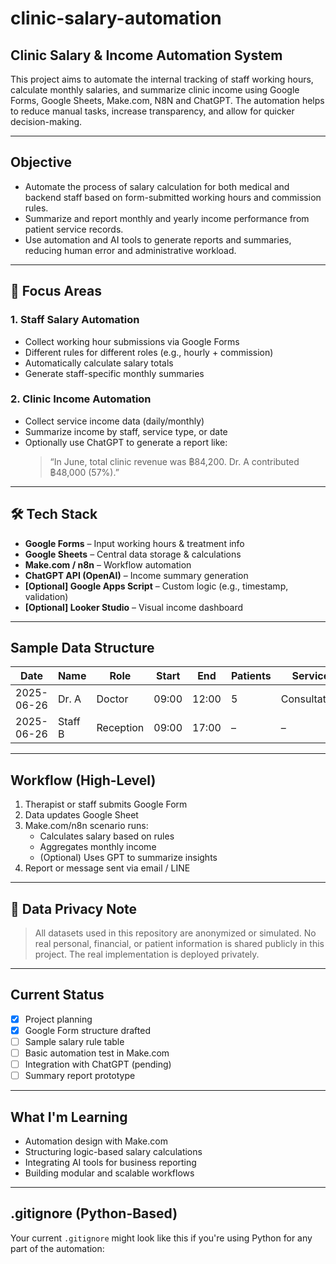 # clinic-salary-automation
## Clinic Salary & Income Automation System
This project aims to automate the internal tracking of staff working hours, calculate monthly salaries, and summarize clinic income using Google Forms, Google Sheets, Make.com, N8N and ChatGPT. The automation helps to reduce manual tasks, increase transparency, and allow for quicker decision-making.

---

## Objective

- Automate the process of salary calculation for both medical and backend staff based on form-submitted working hours and commission rules.
- Summarize and report monthly and yearly income performance from patient service records.
- Use automation and AI tools to generate reports and summaries, reducing human error and administrative workload.

---

## 📍 Focus Areas

### 1. **Staff Salary Automation**
- Collect working hour submissions via Google Forms
- Different rules for different roles (e.g., hourly + commission)
- Automatically calculate salary totals
- Generate staff-specific monthly summaries

### 2. **Clinic Income Automation**
- Collect service income data (daily/monthly)
- Summarize income by staff, service type, or date
- Optionally use ChatGPT to generate a report like:
  > “In June, total clinic revenue was ฿84,200. Dr. A contributed ฿48,000 (57%).”

---

## 🛠️ Tech Stack

- **Google Forms** – Input working hours & treatment info
- **Google Sheets** – Central data storage & calculations
- **Make.com / n8n** – Workflow automation
- **ChatGPT API (OpenAI)** – Income summary generation
- **[Optional] Google Apps Script** – Custom logic (e.g., timestamp, validation)
- **[Optional] Looker Studio** – Visual income dashboard

---

## Sample Data Structure

| Date | Name | Role | Start | End | Patients | Service | Income |
|------|------|------|-------|-----|----------|---------|--------|
| 2025-06-26 | Dr. A | Doctor | 09:00 | 12:00 | 5 | Consultation | 3,000 |
| 2025-06-26 | Staff B | Reception | 09:00 | 17:00 | – | – | – |

---

## Workflow (High-Level)

1. Therapist or staff submits Google Form
2. Data updates Google Sheet
3. Make.com/n8n scenario runs:
   - Calculates salary based on rules
   - Aggregates monthly income
   - (Optional) Uses GPT to summarize insights
4. Report or message sent via email / LINE

---

## 🔐 Data Privacy Note

> All datasets used in this repository are anonymized or simulated. No real personal, financial, or patient information is shared publicly in this project. The real implementation is deployed privately.

---

## Current Status

- [x] Project planning
- [x] Google Form structure drafted
- [ ] Sample salary rule table
- [ ] Basic automation test in Make.com
- [ ] Integration with ChatGPT (pending)
- [ ] Summary report prototype

---

## What I'm Learning

- Automation design with Make.com
- Structuring logic-based salary calculations
- Integrating AI tools for business reporting
- Building modular and scalable workflows

---

## .gitignore (Python-Based)

Your current `.gitignore` might look like this if you're using Python for any part of the automation:

